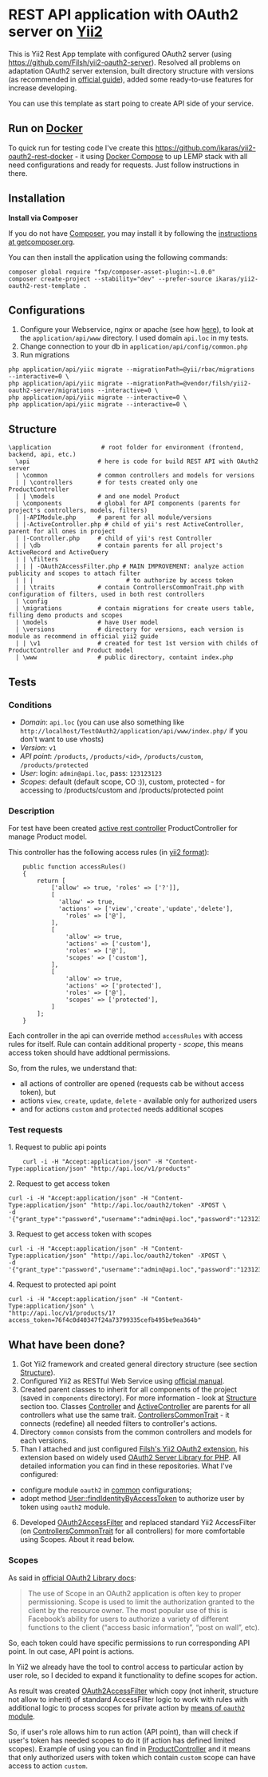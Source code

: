 # REST API application with OAuth2 server on [Yii2](https://github.com/yiisoft/yii2)

This is Yii2 Rest App template with configured OAuth2 server (using https://github.com/Filsh/yii2-oauth2-server). Resolved all problems on adaptation OAuth2 server extension, built directory structure with versions (as recommended in [official guide](http://www.yiiframework.com/doc-2.0/guide-rest-versioning.html)), added some ready-to-use features for increase developing. 

You can use this template as start poing to create API side of your service.

## Run on [Docker](https://docs.docker.com/)
To quick run for testing code I've create this https://github.com/ikaras/yii2-oauth2-rest-docker - it using [Docker Compose](https://docs.docker.com/compose/) to up LEMP stack with all need configurations and ready for requests. Just follow instructions in there.

## Installation

**Install via Composer**

If you do not have [Composer](http://getcomposer.org/), you may install it by following the
[instructions at getcomposer.org](https://getcomposer.org/doc/00-intro.md).

You can then install the application using the following commands:
```
composer global require "fxp/composer-asset-plugin:~1.0.0"
composer create-project --stability="dev" --prefer-source ikaras/yii2-oauth2-rest-template .
```

## Configurations

1. Configure your Webservice, nginx or apache (see how [here](http://www.yiiframework.com/doc-2.0/guide-start-installation.html#configuring-web-servers)), to look at the `application/api/www` directory. I used domain `api.loc` in my tests.
2. Change connection to your db in `application/api/config/common.php`
3. Run migrations
```
php application/api/yiic migrate --migrationPath=@yii/rbac/migrations --interactive=0 \
php application/api/yiic migrate --migrationPath=@vendor/filsh/yii2-oauth2-server/migrations --interactive=0 \
php application/api/yiic migrate --interactive=0 \
php application/api/yiic migrate --interactive=0 \
```

## Structure
```
\application              # root folder for environment (frontend, backend, api, etc.)
  \api                   # here is code for build REST API with OAuth2 server
  | \common              # common controllers and models for versions
  | | \controllers       # for tests created only one ProductController
  | | \models            # and one model Product
  | \components          # global for API components (parents for project's controllers, models, filters)
  | |-APIModule.php      # parent for all module/versions
  | |-ActiveController.php # child of yii's rest ActiveController, parent for all ones in project
  | |-Controller.php     # child of yii's rest Controller
  | | \db                # contain parents for all project's ActiveRecord and ActiveQuery
  | | \filters           
  | | | -OAuth2AccessFilter.php # MAIN IMPROVEMENT: analyze action publicity and scopes to attach filter
  | | |                          # to authorize by access token
  | | \traits            # contain ControllersCommonTrait.php with configuration of filters, used in both rest controllers
  | \config
  | \migrations          # contain migrations for create users table, filling demo products and scopes
  | \models              # have User model
  | \versions            # directory for versions, each version is module as recommend in official yii2 guide
  | | \v1                # created for test 1st version with childs of ProductController and Product model
  | \www                 # public directory, containt index.php
```  

## Tests
### Conditions

- _Domain_: `api.loc` (you can use also something like `http://localhost/TestOAuth2/application/api/www/index.php/` if you don't want to use vhosts)
- _Version_: `v1`
- _API point_: `/products`, `/products/<id>`, `/products/custom`, `/products/protected`
- _User_: login: `admin@api.loc`, pass: `123123123`
- _Scopes_: default (default scope, CO :)), custom, protected - for accessing to /products/custom and /products/protected point

### Description
For test have been created [active rest controller](http://www.yiiframework.com/doc-2.0/guide-rest-controllers.html) ProductController for manage Product model.

This controller has the following access rules (in [yii2 format](http://www.yiiframework.com/doc-2.0/guide-security-authorization.html)):
```
	public function accessRules()
	{
		return [
			['allow' => true, 'roles' => ['?']],
			[
			  'allow' => true, 
			  'actions' => ['view','create','update','delete'],
				'roles' => ['@'],
			],
			[
				'allow' => true,
				'actions' => ['custom'],
				'roles' => ['@'],
				'scopes' => ['custom'],
			],
			[
				'allow' => true,
				'actions' => ['protected'],
				'roles' => ['@'],
				'scopes' => ['protected'],
			]
		];
	}
```
Each controller in the api can override method `accessRules` with access rules for itself. Rule can contain additional property - _scope_, this means access token should have addtional permissions.

So, from the rules, we understand that:
* all actions of controller are opened (requests cab be without access token), but
* actions `view`, `create`, `update`, `delete` - available only for authorized users
* and for actions `custom` and `protected` needs additional scopes
 
### Test requests
1\. Request to public api points
```
    curl -i -H "Accept:application/json" -H "Content-Type:application/json" "http://api.loc/v1/products"
```

2\. Request to get access token
```
curl -i -H "Accept:application/json" -H "Content-Type:application/json" "http://api.loc/oauth2/token" -XPOST \
-d '{"grant_type":"password","username":"admin@api.loc","password":"123123123","client_id":"testclient","client_secret":"testpass"}'
```

3\. Request to get access token with scopes
```
curl -i -H "Accept:application/json" -H "Content-Type:application/json" "http://api.loc/oauth2/token" -XPOST \
-d '{"grant_type":"password","username":"admin@api.loc","password":"123123123","client_id":"testclient","client_secret":"testpass","scope":"custom"}'
```

4\. Request to protected api point 
```
curl -i -H "Accept:application/json" -H "Content-Type:application/json" \
"http://api.loc/v1/products/1?access_token=76f4c0d40347f24a73799335cefb495be9ea364b"
```

## What have been done? ##
1. Got Yii2 framework and created general directory structure (see section [Structure](https://github.com/ikaras/yii2-oauth2-rest-template#structure)).
2. Configured Yii2 as RESTful Web Service using [official manual](http://www.yiiframework.com/doc-2.0/guide-rest-quick-start.html).
3. Created parent classes to inherit for all components of the project (saved in `components` directory). For more information - look at [Structure](https://github.com/ikaras/yii2-oauth2-rest-template#structure) section too. Classes [Controller](https://github.com/ikaras/yii2-oauth2-rest-template/blob/master/application/api/components/Controller.php) and [ActiveController](https://github.com/ikaras/yii2-oauth2-rest-template/blob/master/application/api/components/ActiveController.php) are parents for all controllers what use the same trait. [ControllersCommonTrait](https://github.com/ikaras/yii2-oauth2-rest-template/blob/master/application/api/components/traits/ControllersCommonTrait.php) - it connects (redefine) all needed filters to controller's actions.
4. Directory `common` consists from the common controllers and models for each versions.
5. Than I attached and just configured [Filsh's Yii2 OAuth2 extension](https://github.com/Filsh/yii2-oauth2-server), his extension based on widely used [OAuth2 Server Library for PHP](https://bshaffer.github.io/oauth2-server-php-docs/). All detailed information you can find in these repositories. What I've configured:
  - configure module `oauth2` in [common](https://github.com/ikaras/yii2-oauth2-rest-template/blob/master/application/api/config/common.php) configurations;
  - adopt method [User::findIdentityByAccessToken](https://github.com/ikaras/yii2-oauth2-rest-template/blob/master/application/api/models/User.php#L76) to authorize user by token using `oauth2` module.
6. Developed [OAuth2AccessFilter](https://github.com/ikaras/yii2-oauth2-rest-template/blob/master/application/api/components/filters/OAuth2AccessFilter.php) and replaced standard Yii2 AccessFilter (on [ControllersCommonTrait](https://github.com/ikaras/yii2-oauth2-rest-template/blob/master/application/api/components/traits/ControllersCommonTrait.php) for all controllers) for more comfortable using Scopes. About it read below.

### Scopes ###
As said in [official OAuth2 Library docs](https://bshaffer.github.io/oauth2-server-php-docs/overview/scope/):
> The use of Scope in an OAuth2 application is often key to proper permissioning. Scope is used to limit the authorization granted to the client by the resource owner. The most popular use of this is Facebook’s ability for users to authorize a variety of different functions to the client (“access basic information”, “post on wall”, etc).

So, each token could have specific permissions to run corresponding API point. In out case, API point is actions.

In Yii2 we already have the tool to control access to particular action by user role, so I decided to expand it functionality to define scopes for action. 

As result was created [OAuth2AccessFilter](https://github.com/ikaras/yii2-oauth2-rest-template/blob/master/application/api/components/filters/OAuth2AccessFilter.php) which copy (not inherit, structure not allow to inherit) of standard AccessFilter logic to work with rules with additional logic to process scopes for private action by [means of `oauth2` module](https://github.com/ikaras/yii2-oauth2-rest-template/blob/master/application/api/components/filters/OAuth2AccessFilter.php#L59).

So, if user's role allows him to run action (API point), than will check if user's token has needed scopes to do it (if action has defined limited scopes). Example of using you can find in [ProductController](https://github.com/ikaras/yii2-oauth2-rest-template/blob/master/application/api/common/controllers/ProductController.php#L36) and it means that only authorized users with token which contain `custom` scope can have access to action `custom`.
